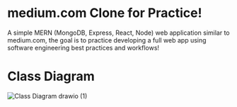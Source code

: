 # medium.com Clone for Practice!
A simple MERN (MongoDB, Express, React, Node) web application similar to medium.com, the goal is to practice developing a full web app using software engineering best practices and workflows!
# Class Diagram
![Class Diagram drawio (1)](https://github.com/AhmadTripleA/MediumDotCom-Clone/assets/145459081/b92f0346-8cad-4555-ae9a-e9811b3a76e7)
